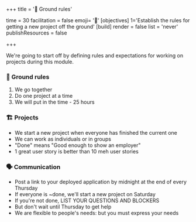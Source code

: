 +++
title = '📏 Ground rules'

time = 30
facilitation = false
emoji= '🧩'
[objectives]
    1='Establish the rules for getting a new project off the ground'
[build]
  render = false
  list = 'never'
  publishResources = false

+++

We're going to start off by defining rules and expectations for working on projects during this module.

### 📐 Ground rules

1. We go together
2. Do one project at a time
3. We will put in the time - 25 hours

### 🏗️ Projects

- We start a new project when everyone has finished the current one
- We can work as individuals or in groups
- "Done" means "Good enough to show an employer"
- 1 great user story is better than 10 meh user stories

### 🗣️ Communication

- Post a link to your deployed application by midnight at the end of every Thursday
- If everyone is ~done, we'll start a new project on Saturday
- If you're not done, LIST YOUR QUESTIONS AND BLOCKERS
- But don't wait until Thursday to get help
- We are flexible to people's needs: but you must express your needs
